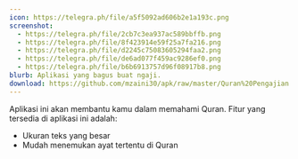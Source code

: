 ```yaml
---
icon: https://telegra.ph/file/a5f5092ad606b2e1a193c.png
screenshot:
  - https://telegra.ph/file/2cb7c3ea937ac589bbffb.png
  - https://telegra.ph/file/8f423914e59f25a7fa216.png
  - https://telegra.ph/file/d2245c75083605294faa2.png
  - https://telegra.ph/file/de6ad077f459ac9286ef0.png
  - https://telegra.ph/file/b6b6913757d96f08917b8.png
blurb: Aplikasi yang bagus buat ngaji.
download: https://github.com/mzaini30/apk/raw/master/Quran%20Pengajian.signed.apk
---
```


Aplikasi ini akan membantu kamu dalam memahami Quran. Fitur yang tersedia di aplikasi ini adalah:

- Ukuran teks yang besar
- Mudah menemukan ayat tertentu di Quran
